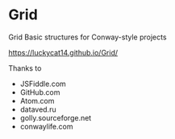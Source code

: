 # Grid
Grid
Basic structures for Conway-style projects

https://luckycat14.github.io/Grid/

Thanks to
* JSFiddle.com
* GitHub.com
* Atom.com
* dataved.ru
* golly.sourceforge.net
* conwaylife.com
